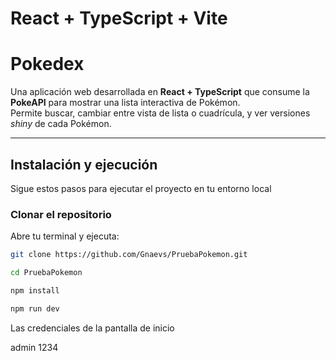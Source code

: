 # React + TypeScript + Vite

#  Pokedex

Una aplicación web desarrollada en **React + TypeScript** que consume la **PokeAPI** para mostrar una lista interactiva de Pokémon.  
Permite buscar, cambiar entre vista de lista o cuadrícula, y ver versiones *shiny* de cada Pokémon.

---

##  Instalación y ejecución

Sigue estos pasos para ejecutar el proyecto en tu entorno local

###  Clonar el repositorio

Abre tu terminal y ejecuta:

```bash
git clone https://github.com/Gnaevs/PruebaPokemon.git
```

```bash
cd PruebaPokemon
```

```bash
npm install
```


```bash
npm run dev
```



Las credenciales de la pantalla de inicio

admin
1234
